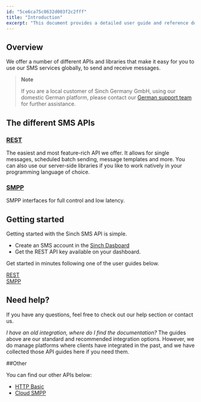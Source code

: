 ```yaml
---
id: "5ce6ca75c0632d003f2c2fff"
title: "Introduction"
excerpt: "This document provides a detailed user guide and reference documentation on the Sinch SMS REST API. Find out more information about our SMS REST API now."
---
```

## Overview

We offer a number of different APIs and libraries that make it easy for you to use our SMS services globally, to send and receive messages.

> **Note**    
>
> If you are a local customer of Sinch Germany GmbH, using our domestic German platform, please contact our [German support team](support-de@sinch.com) for further assistance.

## The different SMS APIs

### [REST](doc:rest) 
The easiest and most feature-rich API we offer. It allows for single messages, scheduled batch sending, message templates and more. You can also use our server-side libraries if you like to work natively in your programming language of choice. 

### [SMPP](doc:smpp)
SMPP interfaces for full control and low latency. 

## Getting started
Getting started with the Sinch SMS API is simple.
- Create an SMS account in the [Sinch Dasboard](https://dashboard.sinch.com/#/signup "Sinch Dasboard")
- Get the REST API key available on your dashboard.

Get started in minutes following one of the user guides below.

<div class="magic-block-html"> <div class="ug-links"> <div class="row"> 
       <a href="./rest" class="col-md-6 ug-link">
         <div class="ug-title">
           <i class="fa fa-code"></i><span class="title">REST</span>
         </div>
       </a>
       <a href="./smpp" class="col-md-6 ug-link">
         <div class="ug-title">
           <i class="fa fa-mobile-phone"></i><span class="title">SMPP</span>
         </div>
       </a>
     </div>
   </div>
</div>

## Need help?
If you have any questions, feel free to check out our help section or contact us.

_I have an old integration, where do I find the documentation?_
The guides above are our standard and recommended integration options. However, we do manage platforms where clients have integrated in the past, and we have collected those API guides here if you need them.

##Other

You can find our other APIs below:

- [HTTP Basic](doc:http-basic) 
- [Cloud SMPP](doc:cloud-smpp)